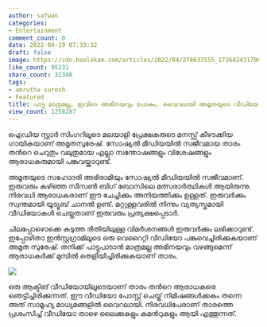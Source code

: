 ```yaml
---
author: safwan
categories:
- Entertainment
comment_count: 0
date: 2022-04-19 07:33:32
draft: false
image: https://cdn.boolokam.com/articles/2022/04/278637555_172642431786380_1097757146421972000_n-820x1024.jpg
like_count: 95231
share_count: 32340
tags:
- amrutha suresh
- Featured
title: പാട്ടു മാത്രമല്ല, ഇവിടെ അഭിനയവും പോകും, വൈറലായി അമൃതയുടെ വീഡിയോ
view_count: 1258287
---
```


ഐഡിയ സ്റ്റാർ സിംഗറിലൂടെ മലയാളി പ്രേക്ഷകരുടെ മനസ്സ് കീഴടക്കിയ ഗായികയാണ് അമൃതസുരേഷ്. സോഷ്യൽ മീഡിയയിൽ സജീവമായ താരം തൻറെ ചെറുതും വലുതുമായ എല്ലാ സന്തോഷങ്ങളും വിശേഷങ്ങളും ആരാധകരുമായി പങ്കുവയ്ക്കാറുണ്ട്.

അമൃതയുടെ സഹോദരി അഭിരാമിയും സോഷ്യൽ മീഡിയയിൽ സജീവമാണ്. ഇരുവരും കഴിഞ്ഞ സീസൺ ബിഗ് ബോസിലെ മത്സരാർത്ഥികൾ ആയിരുന്നു. നിരവധി ആരാധകരാണ് ഈ ചേച്ചിക്കും അനിയത്തിക്കും ഉള്ളത്. ഇരുവർക്കും സ്വന്തമായി യൂട്യൂബ് ചാനൽ ഉണ്ട്. മറ്റുള്ളവരിൽ നിന്നും വ്യത്യസ്തമായി വീഡിയോകൾ ചെയ്തതാണ് ഇരുവരും പ്രത്യക്ഷപ്പെടാർ.

ചിലപ്പോഴൊക്കെ കടുത്ത രീതിയിലുള്ള വിമർശനങ്ങൾ ഇരുവർക്കും ലഭിക്കാറുണ്ട്. ഇപ്പോഴിതാ ഇൻസ്റ്റഗ്രാമിലൂടെ ഒരു വെറൈറ്റി വീഡിയോ പങ്കുവെച്ചിരിക്കുകയാണ് അമൃത സുരേഷ്. തനിക്ക് പാട്ടുപാടാൻ മാത്രമല്ല അഭിനയവും വഴങ്ങുമെന്ന് ആരാധകർക്ക് മുമ്പിൽ തെളിയിച്ചിരിക്കുകയാണ് താരം.

![](https://cdn.boolokam.com/articles/2022/04/278637555_172642431786380_1097757146421972000_n-820x1024.jpg)

ഒരു ആക്ടിങ് വീഡിയോയിലൂടെയാണ് താരം തൻറെ ആരാധകരെ ഞെട്ടിച്ചിരിക്കുന്നത്. ഈ വീഡിയോ പോസ്റ്റ് ചെയ്ത് നിമിഷങ്ങൾക്കകം തന്നെ അത് സാമൂഹ്യ മാധ്യമങ്ങളിൽ വൈറലായി. നിരവധിപേരാണ് താരത്തെ പ്രശംസിച്ച് വീഡിയോ താഴെ ലൈക്കുകളും കമൻറുകളും ആയി എത്തുന്നത്.